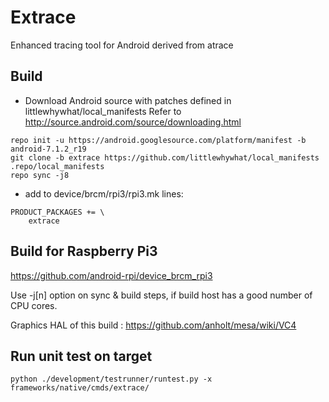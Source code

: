 # Extrace
Enhanced tracing tool for Android derived from atrace

## Build
* Download Android source with patches defined in littlewhywhat/local_manifests
 Refer to http://source.android.com/source/downloading.html
 ```
 repo init -u https://android.googlesource.com/platform/manifest -b android-7.1.2_r19
 git clone -b extrace https://github.com/littlewhywhat/local_manifests .repo/local_manifests
 repo sync -j8
 ```
* add to device/brcm/rpi3/rpi3.mk lines:
```
PRODUCT_PACKAGES += \
    extrace
```

## Build for Raspberry Pi3
 https://github.com/android-rpi/device_brcm_rpi3

Use -j[n] option on sync & build steps, if build host has a good number of CPU cores.

Graphics HAL of this build : https://github.com/anholt/mesa/wiki/VC4

## Run unit test on target

```
python ./development/testrunner/runtest.py -x frameworks/native/cmds/extrace/
```
